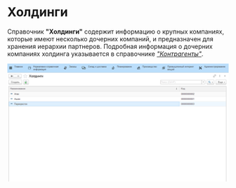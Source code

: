 # Холдинги

Справочник **"Холдинги"** содержит информацию о крупных компаниях, которые имеют несколько дочерних компаний, и предназначен для хранения иерархии партнеров. Подробная информация о дочерних компаниях холдинга указывается в справочнике [*"Контрагенты"*](Contractor.md).

![](Holding.assets/1.png)